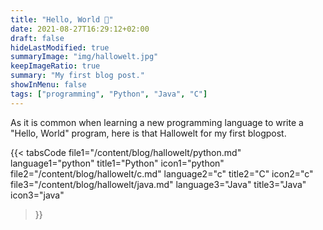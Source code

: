 ```yaml
---
title: "Hello, World 👋"
date: 2021-08-27T16:29:12+02:00
draft: false
hideLastModified: true
summaryImage: "img/hallowelt.jpg"
keepImageRatio: true
summary: "My first blog post."
showInMenu: false
tags: ["programming", "Python", "Java", "C"]
---
```


As it is common when learning a new programming language to write a "Hello, World" program, here is that Hallowelt for my first blogpost.

{{< tabsCode
	    file1="/content/blog/hallowelt/python.md" language1="python" title1="Python" icon1="python"
	    file2="/content/blog/hallowelt/c.md" language2="c" title2="C" icon2="c"  
	    file3="/content/blog/hallowelt/java.md" language3="Java" title3="Java" icon3="java" 
>}}